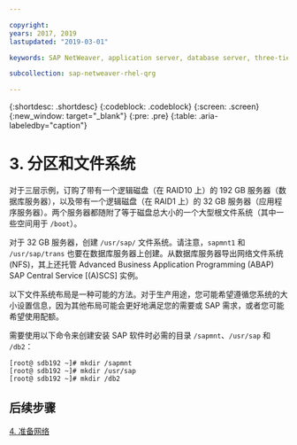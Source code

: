 ```yaml
---

copyright:
years: 2017, 2019
lastupdated: "2019-03-01"

keywords: SAP NetWeaver, application server, database server, three-tier

subcollection: sap-netweaver-rhel-qrg

---
```


{:shortdesc: .shortdesc}
{:codeblock: .codeblock}
{:screen: .screen}
{:new_window: target="_blank"}
{:pre: .pre}
{:table: .aria-labeledby="caption"}

# 3. 分区和文件系统

对于三层示例，订购了带有一个逻辑磁盘（在 RAID10 上）的 192 GB 服务器（数据库服务器），以及带有一个逻辑磁盘（在 RAID1 上）的 32 GB 服务器（应用程序服务器）。两个服务器都随附了等于磁盘总大小的一个大型根文件系统（其中一些空间用于 `/boot`）。

对于 32 GB 服务器，创建 `/usr/sap/` 文件系统。请注意，`sapmnt1` 和 `/usr/sap/trans` 也要在数据库服务器上创建。从数据库服务器导出网络文件系统 (NFS)，其上还托管 Advanced Business Application Programming (ABAP) SAP Central Service [(A)SCS] 实例。

以下文件系统布局是一种可能的方法。对于生产用途，您可能希望遵循您系统的大小设置信息，因为其他布局可能会更好地满足您的需要或 SAP 需求，或者您可能希望使用配额。


需要使用以下命令来创建安装 SAP 软件时必需的目录 `/sapmnt`、`/usr/sap` 和 `/db2`：
```
[root@ sdb192 ~]# mkdir /sapmnt
[root@ sdb192 ~]# mkdir /usr/sap
[root@ sdb192 ~]# mkdir /db2
```

## 后续步骤

[4. 准备网络](/docs/infrastructure/sap-netweaver-rhel-qrg?topic=sap-netweaver-rhel-qrg-network#network)
